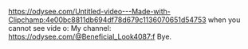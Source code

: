 https://odysee.com/Untitled-video---Made-with-Clipchamp:4e00bc8811db694df78d679c1136070651d54753
when you cannot see vide o: My channel: https://odysee.com/@Beneficial_Look4087:f
Bye.
